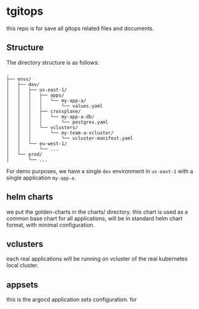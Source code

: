 # tgitops

this repo is for save all gitops related files and documents.



## Structure

The directory structure is as follows:

```
.
├── envs/
│   ├── dev/
│   │   ├── us-east-1/
│   │   │   ├── apps/
│   │   │   │   └── my-app-a/
│   │   │   │       └── values.yaml
│   │   │   ├── crossplane/
│   │   │   │   └── my-app-a-db/
│   │   │   │       └── postgres.yaml
│   │   │   └── vclusters/
│   │   │       └── my-team-a-vcluster/
│   │   │           └── vcluster-manifest.yaml
│   │   └── eu-west-1/
│   │       └── ...
│   └── prod/
│       └── ...
```

For demo purposes, we have a single `dev` environment in `us-east-1` with a single application `my-app-a`.

## helm charts

we put the golden-charts in the charts/ directory. this chart is used as a common base chart for all applications, will be in standard helm chart format, with minimal configuration.

## vclusters

each real applications will be running on vcluster of the real kubernetes local cluster. 


## appsets
this is the argocd application sets configuration. for 